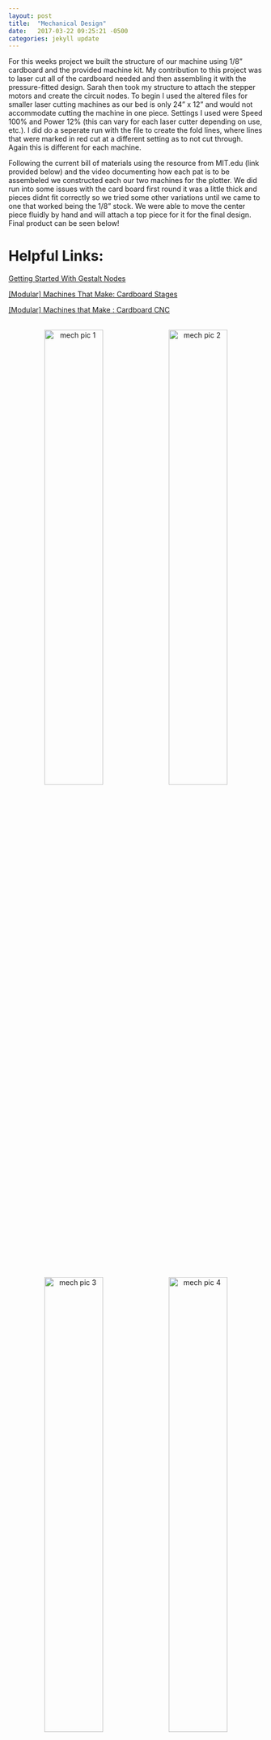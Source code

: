 ```yaml
---
layout: post
title:  "Mechanical Design"
date:   2017-03-22 09:25:21 -0500
categories: jekyll update
---
```


For this weeks project we built the structure of our machine using 1/8” cardboard and the provided machine kit. My contribution to this project was to laser cut all of the cardboard needed and then assembling it with the pressure-fitted design. Sarah then took my structure to attach the stepper motors and create the circuit nodes. To begin I used the altered files for smaller laser cutting machines as our bed is only 24” x 12” and would not accommodate cutting the machine in one piece. Settings I used were Speed 100% and Power 12% (this can vary for each laser cutter depending on use, etc.). I did do a seperate run with the file to create the fold lines, where lines that were marked in red cut at a different setting as to not cut through. Again this is different for each machine.

Following the current bill of materials using the resource from MIT.edu (link provided below) and the video documenting how each pat is to be assembeled we constructed each our two machines for the plotter. We did run into some issues with the card board first round it was a little thick and pieces didnt fit correctly so we tried some other variations until we came to one that worked being the 1/8” stock. We were able to move the center piece fluidly by hand and will attach a top piece for it for the final design. Final product can be seen below!

# **Helpful Links:**

[Getting Started With Gestalt Nodes][gestalt-Nodes]

[[Modular] Machines That Make: Cardboard Stages][cardboard-stages]

[[Modular] Machines that Make : Cardboard CNC][cardboard-cnc]

[gestalt-Nodes]: http://fabacademy.org/archives/2015/doc/MachineMakingNotes.html
[cardboard-stages]: http://mtm.cba.mit.edu/machines/science/
[cardboard-cnc]: http://archive.monograph.io/james/m-mtm

<br>

<center>
<img src="{{ "IMGs/8mech1.jpg" | relative_url }}" alt="mech pic 1" width="48%">
<img src="{{ "IMGs/8mech2.jpg" | relative_url }}" alt="mech pic 2" width="48%">
</center>

<center>
<img src="{{ "IMGs/8mech3.jpg" | relative_url }}" alt="mech pic 3" width="48%">
<img src="{{ "IMGs/8mech4.jpg" | relative_url }}" alt="mech pic 4" width="48%">
</center>

<center>
<img src="{{ "IMGs/8mech5.jpg" | relative_url }}" alt="mech pic 5" width="48%">
<img src="{{ "IMGs/8mech6.jpg" | relative_url }}" alt="mech pic 6" width="48%">
</center>
